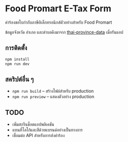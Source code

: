 # Food Promart E-Tax Form

คำร้องขอใบกำกับภาษีอิเล็กทรอนิกส์ตัวอย่างสำหรับ Food Promart

ข้อมูลจังหวัด อำเภอ และตำบลดึงมาจาก [thai-province-data](https://github.com/kongvut/thai-province-data) เมื่อรันแอป

## การติดตั้ง

```bash
npm install
npm run dev
```

## สคริปต์อื่น ๆ

- `npm run build` – สร้างไฟล์สำหรับ production
- `npm run preview` – แสดงตัวอย่าง production

## TODO

- เพิ่มสกรีนช็อตแอปพลิเคชัน
- แทนที่โลโก้และสีด้วยแบรนด์อย่างเป็นทางการ
- เชื่อมต่อ API สำหรับการส่งคำร้อง
